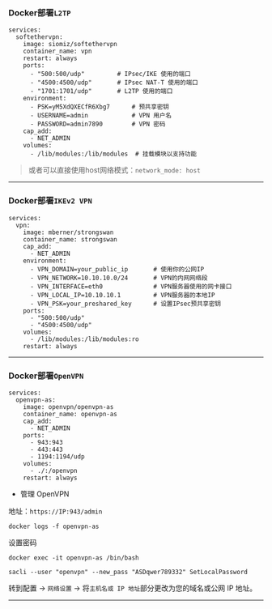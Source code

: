 ### Docker部署`L2TP`
```
services:
  softethervpn:
    image: siomiz/softethervpn
    container_name: vpn
    restart: always
    ports:
      - "500:500/udp"         # IPsec/IKE 使用的端口
      - "4500:4500/udp"       # IPsec NAT-T 使用的端口
      - "1701:1701/udp"       # L2TP 使用的端口
    environment:
      - PSK=yM5XdQXECfR6Xbg7      # 预共享密钥
      - USERNAME=admin            # VPN 用户名
      - PASSWORD=admin7890        # VPN 密码
    cap_add:
      - NET_ADMIN
    volumes:
      - /lib/modules:/lib/modules  # 挂载模块以支持功能
```

> 或者可以直接使用host网络模式：`network_mode: host`

---
### Docker部署`IKEv2 VPN`
```
services:
  vpn:
    image: mberner/strongswan
    container_name: strongswan
    cap_add:
      - NET_ADMIN
    environment:
      - VPN_DOMAIN=your_public_ip       # 使用你的公网IP
      - VPN_NETWORK=10.10.10.0/24       # VPN的内网网络段
      - VPN_INTERFACE=eth0              # VPN服务器使用的网卡接口
      - VPN_LOCAL_IP=10.10.10.1         # VPN服务器的本地IP
      - VPN_PSK=your_preshared_key      # 设置IPsec预共享密钥
    ports:
      - "500:500/udp"
      - "4500:4500/udp"
    volumes:
      - /lib/modules:/lib/modules:ro
    restart: always
```


---

### Docker部署`OpenVPN`
```
services:
  openvpn-as:
    image: openvpn/openvpn-as
    container_name: openvpn-as
    cap_add:
      - NET_ADMIN
    ports:
      - 943:943
      - 443:443
      - 1194:1194/udp
    volumes:
      - ./:/openvpn
    restart: always
```

- 管理 OpenVPN

地址：`https://IP:943/admin`
```
docker logs -f openvpn-as
```

设置密码

```
docker exec -it openvpn-as /bin/bash
```
```
sacli --user "openvpn" --new_pass "ASDqwer789332" SetLocalPassword
```

转到配置 -> `网络设置` -> 将`主机名或 IP 地址`部分更改为您的域名或公网 IP 地址。

---

